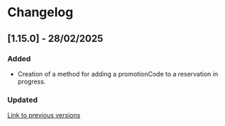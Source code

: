# Changelog

## [1.15.0] - 28/02/2025

### Added
- Creation of a method for adding a promotionCode to a reservation in progress.

### Updated


[Link to previous versions](/docs/en-us/change-log/readme.history.md)

